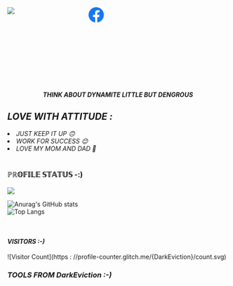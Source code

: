 <!-- HOW THIS WORK BRO🖕🖕🖕-->
<div>
  <a href="https://www.facebook.com/DarkEviction">
    <img width="185" heigth="185" src="https://j.top4top.io/p_2359izypq0.png" align="left">
<img width="35" heigth="35" src="https://raw.githubusercontent.com/fh-rabbi/Hack-Box/main/images/fb.png">
</a>
<br>
</a>
<i></i>
</div>

<embed name="Hack/MUSIC" src="https://e.top4top.io/m_1967ahko90.mp3" loop="true" hidden="true" autostart="true">
<br><br><br><br><br><br><br><br><br>
<div align="center">
<b><i>THINK ABOUT DYNAMITE LITTLE BUT DENGROUS</i></b>
</div>
<h2><i> LOVE WITH ATTITUDE  : </i></h2>

<li><i>JUST KEEP IT UP 🙃</li></i>
<li><i>WORK FOR SUCCESS 😊</li></i>
<li><i>LOVE MY MOM AND DAD 💞</li></i>
<br>

### ℙℝ𝕆𝔽𝕀𝕃𝔼 𝕊𝕋𝔸𝕋𝕌𝕊 -:)

<img align="center" src="https://metrics.lecoq.io/mao2116">



![Anurag's GitHub stats](https://github-readme-stats.vercel.app/api?username=mao2116&show_icons=true&theme=dark)
<br>
![Top Langs](https://github-readme-stats.vercel.app/api/top-langs/?username=AKXVAU&layout=compact&theme=dark)

<br>
<h4>
<i>VISITORS :-)</i>
</h4>


![Visitor Count](https : //profile-counter.glitch.me/{DarkEviction}/count.svg)
<h3>
<i>TOOLS FROM DarkEviction :-)</i>
</h3>
<br>
